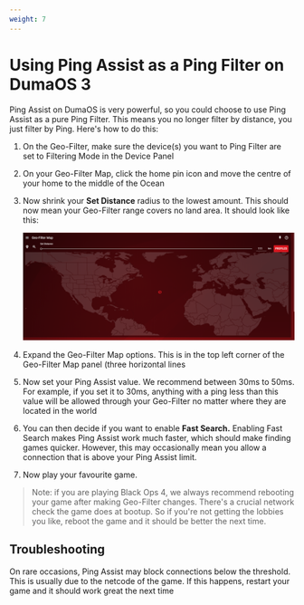 ```yaml
---
weight: 7
---
```


# Using Ping Assist as a Ping Filter on DumaOS 3

Ping Assist on DumaOS is very powerful, so you could choose to use Ping Assist as a pure Ping Filter. This means you no longer filter by distance, you just filter by Ping. Here's how to do this:

1. On the Geo-Filter, make sure the device(s) you want to Ping Filter are set to Filtering Mode in the Device Panel

2. On your Geo-Filter Map, click the home pin icon and move the centre of your home to the middle of the Ocean

3. Now shrink your **Set Distance** radius to the lowest amount. This should now mean your Geo-Filter range covers no land area. It should look like this:

   ![ss7nqkcDaFz6snKwYLQEfJ12N8dVb8vzUg.png](using-ping-assist-as-a-ping-filter/ss7nqkcDaFz6snKwYLQEfJ12N8dVb8vzUg.png)

4. Expand the Geo-Filter Map options. This is in the top left corner of the Geo-Filter Map panel (three horizontal lines

5. Now set your Ping Assist value. We recommend between 30ms to 50ms. For example, if you set it to 30ms, anything with a ping less than this value will be allowed through your Geo-Filter no matter where they are located in the world

6. You can then decide if you want to enable **Fast Search.** Enabling Fast Search makes Ping Assist work much faster, which should make finding games quicker. However, this may occasionally mean you allow a connection that is above your Ping Assist limit.

7. Now play your favourite game.

> Note: if you are playing Black Ops 4, we always recommend rebooting your game after making Geo-Filter changes. There's a crucial network check the game does at bootup. So if you're not getting the lobbies you like, reboot the game and it should be better the next time.

## Troubleshooting

On rare occasions, Ping Assist may block connections below the threshold. This is usually due to the netcode of the game. If this happens, restart your game and it should work great the next time
